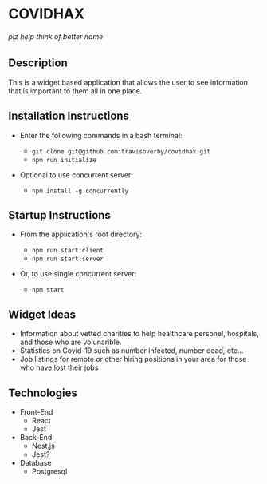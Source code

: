 # COVIDHAX
###### _plz help think of better name_
## Description

This is a widget based application that allows the user to see information that is important to them all in one place.

## Installation Instructions
* Enter the following commands in a bash terminal:
  * `git clone git@github.com:travisoverby/covidhax.git`
  * `npm run initialize`

* Optional to use concurrent server:
  * `npm install -g concurrently`

## Startup Instructions
* From the application's root directory:
  * `npm run start:client`
  * `npm run start:server`

* Or, to use single concurrent server:
  * `npm start`

## Widget Ideas
* Information about vetted charities to help healthcare personel, hospitals, and those who are volunarible.
* Statistics on Covid-19 such as number infected, number dead, etc...
* Job listings for remote or other hiring positions in your area for those who have lost their jobs

## Technologies
* Front-End
  * React
  * Jest
* Back-End
  * Nest.js
  * Jest?
* Database
  * Postgresql
